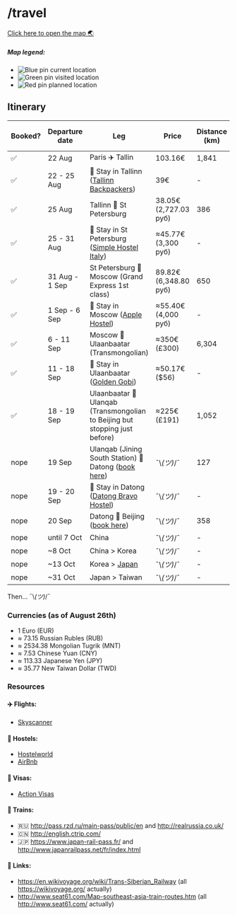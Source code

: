 # /travel

[Click here to open the map :earth_asia:](https://www.google.com/maps/d/u/1/edit?mid=1bnooPmMNt33NSRK2YAVpEtV_uGA)

##### Map legend:
- ![Blue pin](http://maps.google.com/mapfiles/kml/paddle/blu-blank_maps.png) current location
- ![Green pin](http://maps.google.com/mapfiles/kml/paddle/grn-blank_maps.png) visited location
- ![Red pin](http://maps.google.com/mapfiles/kml/paddle/red-blank_maps.png) planned location

## Itinerary

Booked?             | Departure date | Leg                                                                                                                                                                                                          | Price                  | Distance (km) | Total Distance (km) | 
--------------------|----------------|--------------------------------------------------------------------------------------------------------------------------------------------------------------------------------------------------------------|------------------------|---------------|---------------------|
 :white_check_mark: | 22 Aug         | Paris :airplane: Tallin                                                                                                                                                                                      |  103.16€               | 1,841         | 1,841               |
 :white_check_mark: | 22 - 25 Aug    | :hotel: Stay in Tallinn ([Tallinn Backpackers](http://www.hostelworld.com/hosteldetails.php/Tallinn-Backpackers/Tallinn/24585))                                                                              |  39€                   | -             | 1,841               |
 :white_check_mark: | 25 Aug         | Tallinn :train: St Petersburg                                                                                                                                                                                |  38.05€ (2,727.03 руб) | 386           | 2,227               |
 :white_check_mark: | 25 - 31 Aug    | :hotel: Stay in St Petersburg ([Simple Hostel Italy](http://www.hostelworld.com/hosteldetails.php/Simple-Hostel-Italy/St-Petersburg/268014))                                                                 |  ≈45.77€ (3,300 руб)   | -             | 2,227               |
 :white_check_mark: | 31 Aug - 1 Sep | St Petersburg :train: Moscow (Grand Express 1st class)                                                                                                                                                       |  89.82€ (6,348.80 руб) | 650           | 2,877               |
 :white_check_mark: | 1 Sep - 6 Sep  | :hotel: Stay in Moscow ([Apple Hostel](http://www.hostelworld.com/hosteldetails.php/Apple-Hostel-Moscow/Moscow/86488))                                                                                       |  ≈55.40€ (4,000 руб)   | -             | 2,877               |
 :white_check_mark: | 6 - 11 Sep     | Moscow :train: Ulaanbaatar (Transmongolian)                                                                                                                                                                  |  ≈350€ (£300)          | 6,304         | 9,181               |
 :white_check_mark: | 11 - 18 Sep    | :hotel: Stay in Ulaanbaatar ([Golden Gobi](http://www.hostelworld.com/hosteldetails.php/Golden-Gobi/Ulaanbaatar/14709))                                                                                      |  ≈50.17€ ($56)         | -             | 9,181               |
 :white_check_mark: | 18 - 19 Sep    | Ulaanbaatar :train: Ulanqab (Transmongolian to Beijing but stopping just before)                                                                                                                             |  ≈225€ (£191)          | 1,052         | 10,233              |
 nope               | 19 Sep         | Ulanqab (Jining South Station) :train: Datong ([book here](http://english.ctrip.com/trains/List/Index?DepartureStation=%E9%9B%86%E5%AE%81%E5%8D%97&ArrivalStation=%E5%A4%A7%E5%90%8C&DepartDate=09-19-2016)) | ¯\\_(ツ)_/¯            | 127           | 10,360              |
 nope               | 19 - 20 Sep    | :hotel: Stay in Datong ([Datong Bravo Hostel](http://www.hostelworld.com/hosteldetails.php/Datong-Bravo-Hostel/Datong/269358))                                                                               | ¯\\_(ツ)_/¯            | -             | 10,360              |
 nope               | 20 Sep         | Datong :train: Beijing ([book here](http://english.ctrip.com/trains/List/Index?DepartureCity=Datong&ArrivalCity=Beijing&DepartDate=09-20-2016))                                                              | ¯\\_(ツ)_/¯            | 358           | 10,718              |
 nope               | until 7 Oct    | China                                                                                                                                                                                                        | ¯\\_(ツ)_/¯            | -             | -                   |
 nope               | ~8 Oct         | China > Korea                                                                                                                                                                                                | ¯\\_(ツ)_/¯            | -             | -                   |
 nope               | ~13 Oct        | Korea > [Japan](https://www.youtube.com/watch?v=GKrqDzljhc0)                                                                                                                                                 | ¯\\_(ツ)_/¯            | -             | -                   |
 nope               | ~31 Oct        | Japan > Taiwan                                                                                                                                                                                               | ¯\\_(ツ)_/¯            | -             | -                   |
  
Then… ¯\\_(ツ)_/¯

### Currencies (as of August 26th)
- 1 Euro (EUR)
- ≈ 73.15 Russian Rubles (RUB)
- ≈ 2534.38 Mongolian Tugrik (MNT)
- ≈ 7.53 Chinese Yuan (CNY)
- ≈ 113.33 Japanese Yen (JPY)
- ≈ 35.77 New Taiwan Dollar (TWD)

### Resources

#### :airplane: Flights:
- [Skyscanner](http://skyscanner.com)

#### :hotel: Hostels:
- [Hostelworld](http://www.hostelworld.com)
- [AirBnb](https://www.airbnb.com/)

#### :page_facing_up: Visas:
- [Action Visas](http://action-visas.com)

#### :train: Trains:
- :ru: http://pass.rzd.ru/main-pass/public/en and http://realrussia.co.uk/
- :cn: http://english.ctrip.com/
- :jp: https://www.japan-rail-pass.fr/ and http://www.japanrailpass.net/fr/index.html

#### :paperclip: Links:
- https://en.wikivoyage.org/wiki/Trans-Siberian_Railway (all https://wikivoyage.org/ actually)
- http://www.seat61.com/Map-southeast-asia-train-routes.htm (all http://www.seat61.com/ actually)
